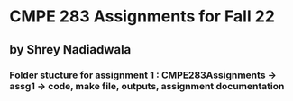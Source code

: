 # CMPE 283 Assignments for Fall 22
## by Shrey Nadiadwala

### Folder stucture for assignment 1 : CMPE283Assignments -> assg1 -> code, make file, outputs, assignment documentation
